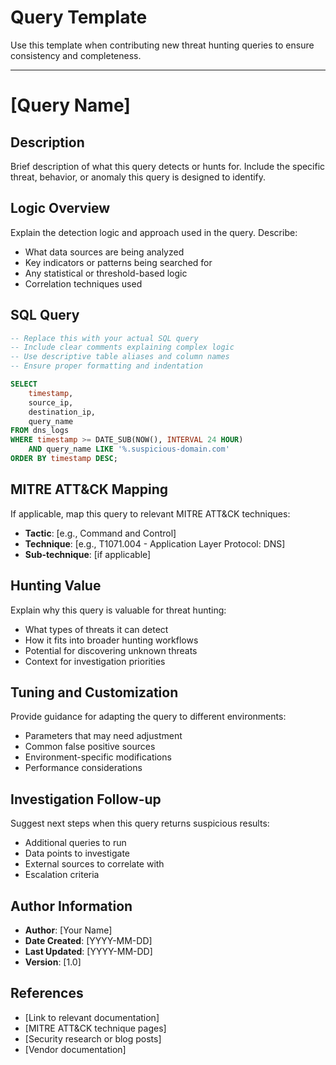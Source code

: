 # Query Template

Use this template when contributing new threat hunting queries to ensure consistency and completeness.

---

# [Query Name]

## Description
Brief description of what this query detects or hunts for. Include the specific threat, behavior, or anomaly this query is designed to identify.

## Logic Overview
Explain the detection logic and approach used in the query. Describe:
- What data sources are being analyzed
- Key indicators or patterns being searched for
- Any statistical or threshold-based logic
- Correlation techniques used

## SQL Query

```sql
-- Replace this with your actual SQL query
-- Include clear comments explaining complex logic
-- Use descriptive table aliases and column names
-- Ensure proper formatting and indentation

SELECT 
    timestamp,
    source_ip,
    destination_ip,
    query_name
FROM dns_logs
WHERE timestamp >= DATE_SUB(NOW(), INTERVAL 24 HOUR)
    AND query_name LIKE '%.suspicious-domain.com'
ORDER BY timestamp DESC;
```

## MITRE ATT&CK Mapping
If applicable, map this query to relevant MITRE ATT&CK techniques:
- **Tactic**: [e.g., Command and Control]
- **Technique**: [e.g., T1071.004 - Application Layer Protocol: DNS]
- **Sub-technique**: [if applicable]

## Hunting Value
Explain why this query is valuable for threat hunting:
- What types of threats it can detect
- How it fits into broader hunting workflows
- Potential for discovering unknown threats
- Context for investigation priorities

## Tuning and Customization
Provide guidance for adapting the query to different environments:
- Parameters that may need adjustment
- Common false positive sources
- Environment-specific modifications
- Performance considerations

## Investigation Follow-up
Suggest next steps when this query returns suspicious results:
- Additional queries to run
- Data points to investigate
- External sources to correlate with
- Escalation criteria

## Author Information
- **Author**: [Your Name]
- **Date Created**: [YYYY-MM-DD]
- **Last Updated**: [YYYY-MM-DD]
- **Version**: [1.0]

## References
- [Link to relevant documentation]
- [MITRE ATT&CK technique pages]
- [Security research or blog posts]
- [Vendor documentation]